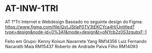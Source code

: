 # AT-INW-1TRI
 AT 1°Tri Internet e Webdesign
Baseado no seguinte design do Figma: https://www.figma.com/file/QvLJStlaP0TV3tEKCYca4H/Untitled?type=design&node-id=0%3A1&mode=design&t=oNYcb2z0S3zgubxF-1

Feito em Grupo:
Kenny Koixun Navarrete Yang RM14356
Luiz Fernando Nacaratti Maia RM15437
Roberto de Andrade Paiva Filho RM14093
